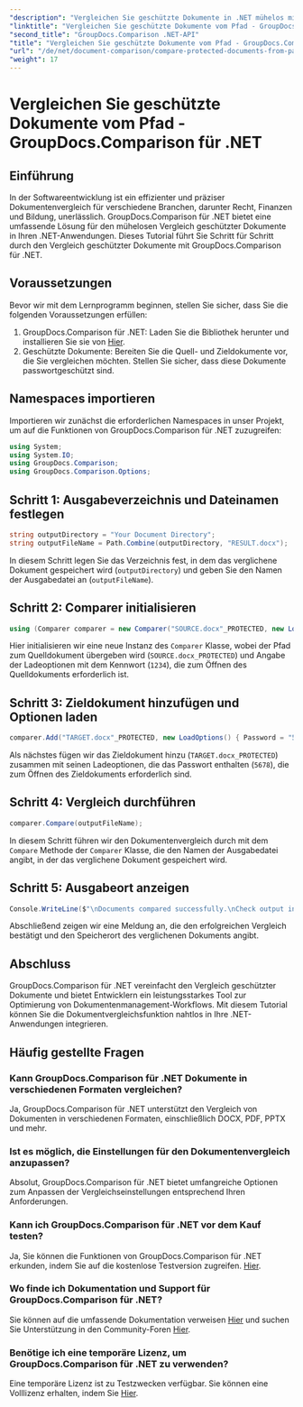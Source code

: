 ```yaml
---
"description": "Vergleichen Sie geschützte Dokumente in .NET mühelos mit GroupDocs.Comparison für eine nahtlose Integration. Verbessern Sie Ihren Dokumentenmanagement-Workflow."
"linktitle": "Vergleichen Sie geschützte Dokumente vom Pfad - GroupDocs.Comparison für .NET"
"second_title": "GroupDocs.Comparison .NET-API"
"title": "Vergleichen Sie geschützte Dokumente vom Pfad - GroupDocs.Comparison für .NET"
"url": "/de/net/document-comparison/compare-protected-documents-from-path/"
"weight": 17
---
```


# Vergleichen Sie geschützte Dokumente vom Pfad - GroupDocs.Comparison für .NET

## Einführung
In der Softwareentwicklung ist ein effizienter und präziser Dokumentenvergleich für verschiedene Branchen, darunter Recht, Finanzen und Bildung, unerlässlich. GroupDocs.Comparison für .NET bietet eine umfassende Lösung für den mühelosen Vergleich geschützter Dokumente in Ihren .NET-Anwendungen. Dieses Tutorial führt Sie Schritt für Schritt durch den Vergleich geschützter Dokumente mit GroupDocs.Comparison für .NET.
## Voraussetzungen
Bevor wir mit dem Lernprogramm beginnen, stellen Sie sicher, dass Sie die folgenden Voraussetzungen erfüllen:
1. GroupDocs.Comparison für .NET: Laden Sie die Bibliothek herunter und installieren Sie sie von [Hier](https://releases.groupdocs.com/comparison/net/).
2. Geschützte Dokumente: Bereiten Sie die Quell- und Zieldokumente vor, die Sie vergleichen möchten. Stellen Sie sicher, dass diese Dokumente passwortgeschützt sind.

## Namespaces importieren
Importieren wir zunächst die erforderlichen Namespaces in unser Projekt, um auf die Funktionen von GroupDocs.Comparison für .NET zuzugreifen:
```csharp
using System;
using System.IO;
using GroupDocs.Comparison;
using GroupDocs.Comparison.Options;
```

## Schritt 1: Ausgabeverzeichnis und Dateinamen festlegen
```csharp
string outputDirectory = "Your Document Directory";
string outputFileName = Path.Combine(outputDirectory, "RESULT.docx");
```
In diesem Schritt legen Sie das Verzeichnis fest, in dem das verglichene Dokument gespeichert wird (`outputDirectory`) und geben Sie den Namen der Ausgabedatei an (`outputFileName`).
## Schritt 2: Comparer initialisieren
```csharp
using (Comparer comparer = new Comparer("SOURCE.docx"_PROTECTED, new LoadOptions(){ Password = "1234" }))
```
Hier initialisieren wir eine neue Instanz des `Comparer` Klasse, wobei der Pfad zum Quelldokument übergeben wird (`SOURCE.docx_PROTECTED`) und Angabe der Ladeoptionen mit dem Kennwort (`1234`), die zum Öffnen des Quelldokuments erforderlich ist.
## Schritt 3: Zieldokument hinzufügen und Optionen laden
```csharp
comparer.Add("TARGET.docx"_PROTECTED, new LoadOptions() { Password = "5678" });
```
Als nächstes fügen wir das Zieldokument hinzu (`TARGET.docx_PROTECTED`) zusammen mit seinen Ladeoptionen, die das Passwort enthalten (`5678`), die zum Öffnen des Zieldokuments erforderlich sind.
## Schritt 4: Vergleich durchführen
```csharp
comparer.Compare(outputFileName);
```
In diesem Schritt führen wir den Dokumentenvergleich durch mit dem `Compare` Methode der `Comparer` Klasse, die den Namen der Ausgabedatei angibt, in der das verglichene Dokument gespeichert wird.
## Schritt 5: Ausgabeort anzeigen
```csharp
Console.WriteLine($"\nDocuments compared successfully.\nCheck output in {Directory.GetCurrentDirectory()}.");
```
Abschließend zeigen wir eine Meldung an, die den erfolgreichen Vergleich bestätigt und den Speicherort des verglichenen Dokuments angibt.

## Abschluss
GroupDocs.Comparison für .NET vereinfacht den Vergleich geschützter Dokumente und bietet Entwicklern ein leistungsstarkes Tool zur Optimierung von Dokumentenmanagement-Workflows. Mit diesem Tutorial können Sie die Dokumentvergleichsfunktion nahtlos in Ihre .NET-Anwendungen integrieren.
## Häufig gestellte Fragen
### Kann GroupDocs.Comparison für .NET Dokumente in verschiedenen Formaten vergleichen?
Ja, GroupDocs.Comparison für .NET unterstützt den Vergleich von Dokumenten in verschiedenen Formaten, einschließlich DOCX, PDF, PPTX und mehr.
### Ist es möglich, die Einstellungen für den Dokumentenvergleich anzupassen?
Absolut, GroupDocs.Comparison für .NET bietet umfangreiche Optionen zum Anpassen der Vergleichseinstellungen entsprechend Ihren Anforderungen.
### Kann ich GroupDocs.Comparison für .NET vor dem Kauf testen?
Ja, Sie können die Funktionen von GroupDocs.Comparison für .NET erkunden, indem Sie auf die kostenlose Testversion zugreifen. [Hier](https://releases.groupdocs.com/).
### Wo finde ich Dokumentation und Support für GroupDocs.Comparison für .NET?
Sie können auf die umfassende Dokumentation verweisen [Hier](https://tutorials.groupdocs.com/comparison/net/) und suchen Sie Unterstützung in den Community-Foren [Hier](https://forum.groupdocs.com/c/comparison/12).
### Benötige ich eine temporäre Lizenz, um GroupDocs.Comparison für .NET zu verwenden?
Eine temporäre Lizenz ist zu Testzwecken verfügbar. Sie können eine Volllizenz erhalten, indem Sie [Hier](https://purchase.groupdocs.com/buy).